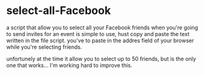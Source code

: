 # select-all-Facebook
a script that allow you to select all your Facebook friends when you're going to send invites for an event 
is simple to use, hust copy and paste the text written in the file script.
you've to paste in the addres field of your browser while you're selecting friends.


unfortunely at the time it allow you to select up to 50 friends, but is the only one that works... I'm working hard to improve this.
